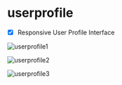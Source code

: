 # userprofile

- [x] Responsive User Profile Interface

![userprofile1](https://user-images.githubusercontent.com/61213263/141663733-00321a61-2006-43c7-bf0d-11a952f1aa3c.jpg)


![userprofile2](https://user-images.githubusercontent.com/61213263/141834559-f2d98ffb-2026-42ba-9272-1d1d69f6a4b7.jpg)


![userprofile3](https://user-images.githubusercontent.com/61213263/141834725-a2b7fde9-f39d-419a-8a63-155685feb40e.jpg)

